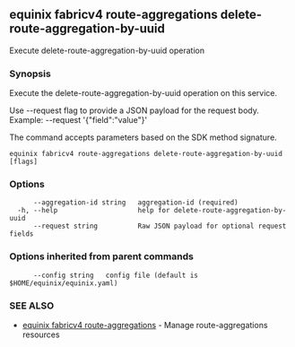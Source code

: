 ## equinix fabricv4 route-aggregations delete-route-aggregation-by-uuid

Execute delete-route-aggregation-by-uuid operation

### Synopsis

Execute the delete-route-aggregation-by-uuid operation on this service.

Use --request flag to provide a JSON payload for the request body.
Example: --request '{"field":"value"}'

The command accepts parameters based on the SDK method signature.

```
equinix fabricv4 route-aggregations delete-route-aggregation-by-uuid [flags]
```

### Options

```
      --aggregation-id string   aggregation-id (required)
  -h, --help                    help for delete-route-aggregation-by-uuid
      --request string          Raw JSON payload for optional request fields
```

### Options inherited from parent commands

```
      --config string   config file (default is $HOME/equinix/equinix.yaml)
```

### SEE ALSO

* [equinix fabricv4 route-aggregations](equinix_fabricv4_route-aggregations.md)	 - Manage route-aggregations resources


